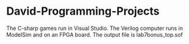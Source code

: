 # David-Programming-Projects
The C-sharp games run in Visual Studio.
The Verilog computer runs in ModelSim and on an FPGA board. The output file is lab7bonus_top.sof
